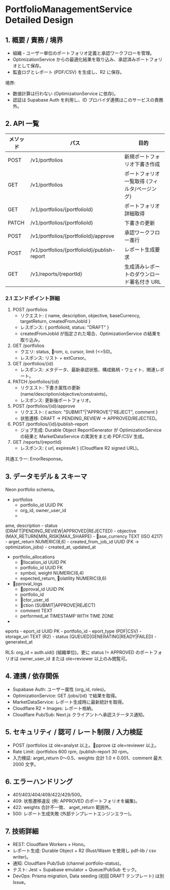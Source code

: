 ﻿# PortfolioManagementService Detailed Design

## 1. 概要 / 責務 / 境界
- 組織・ユーザー単位のポートフォリオ定義と承認ワークフローを管理。
- OptimizationService からの最適化結果を取り込み、承認済みポートフォリオとして保存。
- 監査ログとレポート (PDF/CSV) を生成し、R2 に保存。

境界:
- 数値計算は行わない (OptimizationService に依存)。
- 認証は Supabase Auth を利用し、ID プロバイダ連携はこのサービスの責務外。

## 2. API 一覧
| メソッド | パス | 目的 |
|---|---|---|
| POST | /v1/portfolios | 新規ポートフォリオ下書き作成 |
| GET | /v1/portfolios | ポートフォリオ一覧取得 (フィルタ/ページング) |
| GET | /v1/portfolios/{portfolioId} | ポートフォリオ詳細取得 |
| PATCH | /v1/portfolios/{portfolioId} | 下書きの更新 |
| POST | /v1/portfolios/{portfolioId}/approve | 承認ワークフロー進行 |
| POST | /v1/portfolios/{portfolioId}/publish-report | レポート生成要求 |
| GET | /v1/reports/{reportId} | 生成済みレポートのダウンロード署名付き URL |

### 2.1 エンドポイント詳細
1. POST /portfolios
    - リクエスト: { name, description, objective, baseCurrency, targetReturn, createdFromJobId }
    - レスポンス: { portfolioId, status: "DRAFT" }
    - createdFromJobId が指定された場合、OptimizationService の結果を取り込み。
2. GET /portfolios
    - クエリ: status, rom, 	o, cursor, limit (<=50)。
    - レスポンス: リスト + 
extCursor。
3. GET /portfolios/{id}
    - レスポンス: メタデータ、最新承認状態、構成銘柄・ウェイト、関連レポート。
4. PATCH /portfolios/{id}
    - リクエスト: 下書き属性の更新 (name/description/objective/constraints)。
    - レスポンス: 更新後ポートフォリオ。
5. POST /portfolios/{id}/approve
    - リクエスト: { action: "SUBMIT"|"APPROVE"|"REJECT", comment }
    - 状態遷移: DRAFT -> PENDING_REVIEW -> APPROVED/REJECTED。
6. POST /portfolios/{id}/publish-report
    - ジョブ生成: Durable Object ReportGenerator が OptimizationService の結果と MarketDataService の実測をまとめ PDF/CSV 生成。
7. GET /reports/{reportId}
    - レスポンス: { url, expiresAt } (Cloudflare R2 signed URL)。

共通エラー: ErrorResponse。

## 3. データモデル & スキーマ
Neon portfolio schema。
- portfolios
    - portfolio_id UUID PK
    - org_id, owner_user_id
    - 
ame, description
    - status (DRAFT|PENDING_REVIEW|APPROVED|REJECTED)
    - objective (MAX_RETURN|MIN_RISK|MAX_SHARPE)
    - ase_currency TEXT (ISO 4217)
    - 	arget_return NUMERIC(8,6)
    - created_from_job_id UUID (FK -> optimization_jobs)
    - created_at, updated_at
- portfolio_allocations
    - llocation_id UUID PK
    - portfolio_id UUID FK
    - symbol, weight NUMERIC(6,4)
    - expected_return, olatility NUMERIC(8,6)
- pproval_logs
    - pproval_id UUID PK
    - portfolio_id
    - ctor_user_id
    - ction (SUBMIT|APPROVE|REJECT)
    - comment TEXT
    - performed_at TIMESTAMP WITH TIME ZONE
- eports
    - eport_id UUID PK
    - portfolio_id
    - eport_type (PDF|CSV)
    - storage_uri TEXT (R2)
    - status (QUEUED|GENERATING|READY|FAILED)
    - generated_at

RLS: org_id = auth.uid() (組織単位)。更に status != APPROVED のポートフォリオは owner_user_id または ole=reviewer 以上のみ閲覧可。

## 4. 連携 / 依存関係
- Supabase Auth: ユーザー属性 (org_id, roles)。
- OptimizationService: GET /jobs/{id} で結果を取得。
- MarketDataService: レポート生成時に最新統計を取得。
- Cloudflare R2 + Images: レポート格納。
- Cloudflare Pub/Sub: Next.js クライアントへ承認ステータス通知。

## 5. セキュリティ / 認可 / レート制限 / 入力検証
- POST /portfolios は ole=analyst 以上。pprove は ole=reviewer 以上。
- Rate Limit: /portfolios 600 rpm, /publish-report 30 rpm。
- 入力検証: 	arget_return 0〜0.5、weights 合計 1.0 ± 0.001、comment 最大 2000 文字。

## 6. エラーハンドリング
- 401/403/404/409/422/429/500。
- 409: 状態遷移違反 (例: APPROVED のポートフォリオを編集)。
- 422: weights 合計不一致、	arget_return 範囲外。
- 500: レポート生成失敗 (外部テンプレートエンジンエラー)。

## 7. 技術詳細
- REST: Cloudflare Workers + Hono。
- レポート生成: Durable Object + R2 (Rust/Wasm を使用し pdf-lib / csv writer)。
- 通知: Cloudflare Pub/Sub (channel portfolio-status)。
- テスト: Jest + Supabase emulator + Queue/PubSub モック。
- DevOps: Prisma migration, Data seeding (初回 DRAFT テンプレート) は別 Issue。

